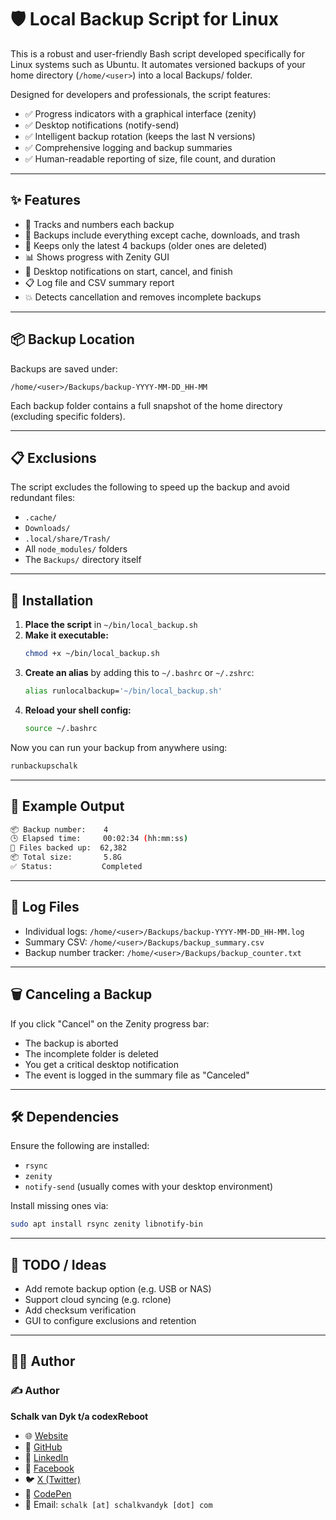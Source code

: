 # 🛡️ Local Backup Script for Linux

This is a robust and user-friendly Bash script developed specifically for Linux systems such as Ubuntu. It automates versioned backups of your home directory (`/home/<user>`) into a local Backups/ folder.

Designed for developers and professionals, the script features:

- ✅ Progress indicators with a graphical interface (zenity)
- ✅ Desktop notifications (notify-send)
- ✅ Intelligent backup rotation (keeps the last N versions)
- ✅ Comprehensive logging and backup summaries
- ✅ Human-readable reporting of size, file count, and duration

---

## ✨ Features

- 🧠 Tracks and numbers each backup
- 📁 Backups include everything except cache, downloads, and trash
- 🔁 Keeps only the latest 4 backups (older ones are deleted)
- 📊 Shows progress with Zenity GUI
- 🔔 Desktop notifications on start, cancel, and finish
- 📋 Log file and CSV summary report
- 💥 Detects cancellation and removes incomplete backups

---

## 📦 Backup Location

Backups are saved under:

```
/home/<user>/Backups/backup-YYYY-MM-DD_HH-MM
```

Each backup folder contains a full snapshot of the home directory (excluding specific folders).

---

## 📋 Exclusions

The script excludes the following to speed up the backup and avoid redundant files:

- `.cache/`
- `Downloads/`
- `.local/share/Trash/`
- All `node_modules/` folders
- The `Backups/` directory itself

---

## 🔧 Installation

1. **Place the script** in `~/bin/local_backup.sh`
2. **Make it executable:**
   ```bash
   chmod +x ~/bin/local_backup.sh
   ```
3. **Create an alias** by adding this to `~/.bashrc` or `~/.zshrc`:
   ```bash
   alias runlocalbackup='~/bin/local_backup.sh'
   ```
4. **Reload your shell config:**
   ```bash
   source ~/.bashrc
   ```

Now you can run your backup from anywhere using:

```bash
runbackupschalk
```

---

## 🧪 Example Output

```bash
📦 Backup number:    4
🕒 Elapsed time:     00:02:34 (hh:mm:ss)
📁 Files backed up:  62,382
📦 Total size:       5.8G
✅ Status:           Completed
```

---

## 📑 Log Files

- Individual logs: `/home/<user>/Backups/backup-YYYY-MM-DD_HH-MM.log`
- Summary CSV: `/home/<user>/Backups/backup_summary.csv`
- Backup number tracker: `/home/<user>/Backups/backup_counter.txt`

---

## 🗑️ Canceling a Backup

If you click "Cancel" on the Zenity progress bar:
- The backup is aborted
- The incomplete folder is deleted
- You get a critical desktop notification
- The event is logged in the summary file as "Canceled"

---

## 🛠️ Dependencies

Ensure the following are installed:

- `rsync`
- `zenity`
- `notify-send` (usually comes with your desktop environment)

Install missing ones via:

```bash
sudo apt install rsync zenity libnotify-bin
```

---

## 🧩 TODO / Ideas

- Add remote backup option (e.g. USB or NAS)
- Support cloud syncing (e.g. rclone)
- Add checksum verification
- GUI to configure exclusions and retention

---

## 🧑‍💻 Author

### ✍️ Author

**Schalk van Dyk t/a codexReboot**  
- 🌐 [Website](https://schalkvandyk.com)  
- 💼 [GitHub](https://github.com/codexReboot)  
- 👔 [LinkedIn](https://www.linkedin.com/in/codexreboot/) 
- 💬 [Facebook](https://facebook.com/codexReboot) 
- 🐦 [X (Twitter)](https://twitter.com/codexReboot)
- 🧪 [CodePen](https://codepen.io/codexReboot)    
- 📧 Email: `schalk [at] schalkvandyk [dot] com`
